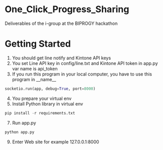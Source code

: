 # One_Click_Progress_Sharing
Deliverables of the i-group at the BIPROGY hackathon

# Getting Started
1. You should get line notify and Kintone API keys
2. You set Line API key in config/line.txt and Kintone API token in app.py var name is api_token
3. If you run this program in your local computer, you have to use this program in \_\_name\_\_

~~~ Python
socketio.run(app, debug=True, port=8000)
~~~
4. You prepare your virtual env
5. Install Python library in virtual env

~~~ Python
pip install -r requirements.txt
~~~
7. Run app.py

~~~ Python
python app.py
~~~
9. Enter Web site
for example 127.0.0.1:8000
